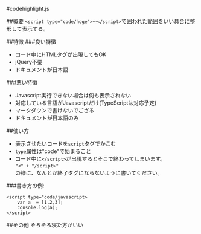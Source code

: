#codehighlight.js

##概要
`<script type="code/hoge">〜</script>`で囲われた範囲をいい具合に整形して表示する。

##特徴
###良い特徴
* コード中にHTMLタグが出現してもOK
* jQuery不要
* ドキュメントが日本語

###悪い特徴
* Javascript実行できない場合は何も表示されない
* 対応している言語がJavascriptだけ(TypeScriptは対応予定)
* マークダウンで書けないでござる
* ドキュメントが日本語のみ

##使い方
* 表示させたいコードを`script`タグでかこむ
* `type`属性は"code"で始まること
* コード中に`</script>`が出現するとそこで終わってしまいます。<br>
`"<" + "/script>"`<br>
の様に、なんとか終了タグにならないように書いてください。


###書き方の例:
```
<script type="code/javascript>
	var a  = [1,2,3];
	console.log(a);
</script>
```
##その他
そろそろ寝た方がいい
